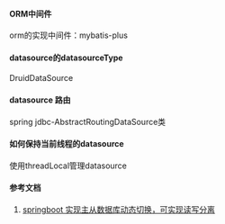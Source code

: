 #### ORM中间件

orm的实现中间件：mybatis-plus

#### datasource的datasourceType

DruidDataSource

#### datasource 路由

spring jdbc-AbstractRoutingDataSource类

#### 如何保持当前线程的datasource

使用threadLocal管理datasource

#### 参考文档
1. [springboot 实现主从数据库动态切换，可实现读写分离](https://blog.csdn.net/m0_68615056/article/details/123738282)